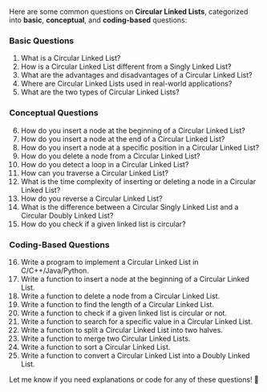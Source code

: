 Here are some common questions on **Circular Linked Lists**, categorized into **basic**, **conceptual**, and **coding-based** questions:

### **Basic Questions**
1. What is a Circular Linked List?
2. How is a Circular Linked List different from a Singly Linked List?
3. What are the advantages and disadvantages of a Circular Linked List?
4. Where are Circular Linked Lists used in real-world applications?
5. What are the two types of Circular Linked Lists?

### **Conceptual Questions**
6. How do you insert a node at the beginning of a Circular Linked List?
7. How do you insert a node at the end of a Circular Linked List?
8. How do you insert a node at a specific position in a Circular Linked List?
9. How do you delete a node from a Circular Linked List?
10. How do you detect a loop in a Circular Linked List?
11. How can you traverse a Circular Linked List?
12. What is the time complexity of inserting or deleting a node in a Circular Linked List?
13. How do you reverse a Circular Linked List?
14. What is the difference between a Circular Singly Linked List and a Circular Doubly Linked List?
15. How do you check if a given linked list is circular?

### **Coding-Based Questions**
16. Write a program to implement a Circular Linked List in C/C++/Java/Python.
17. Write a function to insert a node at the beginning of a Circular Linked List.
18. Write a function to delete a node from a Circular Linked List.
19. Write a function to find the length of a Circular Linked List.
20. Write a function to check if a given linked list is circular or not.
21. Write a function to search for a specific value in a Circular Linked List.
22. Write a function to split a Circular Linked List into two halves.
23. Write a function to merge two Circular Linked Lists.
24. Write a function to sort a Circular Linked List.
25. Write a function to convert a Circular Linked List into a Doubly Linked List.

Let me know if you need explanations or code for any of these questions! 🚀